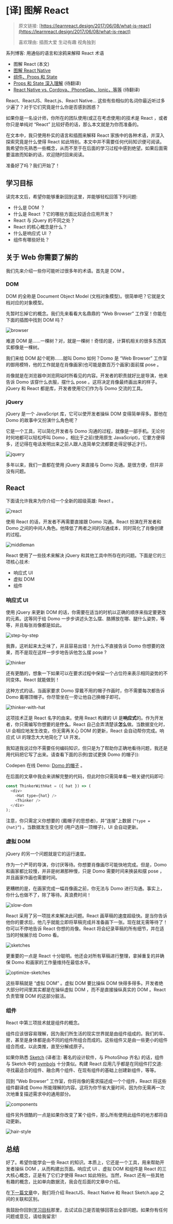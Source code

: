 # [译] 图解 React

> 原文链接: [https://learnreact.design/2017/06/08/what-is-react](https://learnreact.design/2017/06/08/what-is-react)
>
> 喜欢理由: 插图大爱 生动有趣 视角独到

系列博客: 用通俗的语言和涂鸦来解释 React 术语

  * 图解 React (本文)
  * [图解 React Native](./What-Is-React-Native.md)
  * [组件、Props 和 State](./Components-Props-State.md)
  * [Props 和 State 深入理解](https://learnreact.design/2018/01/15/props-and-state-re-explained) (待翻译)
  * [React Native vs. Cordova、PhoneGap、Ionic，等等](https://learnreact.design/2018/02/14/react-native-vs-cordova-phone-gap-ionic-etc) (待翻译)

React、ReactJS、React.js、React Native… 这些有些相似的名词你最近听过多少遍了？对于它们究竟是什么你是否感到困惑？

如果你是一名设计师，你所在的团队使用(或正在考虑使用)的技术是 React ，或者你只是单纯对 “React” 比较好奇的话，那么本文就是为你而准备的。

在文本中，我只使用朴实的语言和插图来解释 React 家族中的各种术语，并深入探索究竟是什么使得 React 如此特别。本文中并不需要任何代码知识便可阅读。我希望你先熟悉一些概念，从而不至于在后面的学习过程中感到绝望。如果后面需要温故而知新的话，欢迎随时回来阅读。

准备好了吗？我们开始了！

## 学习目标

读完本文后，希望你能够重新回到这里，并能够轻松回答下列问题:

  * 什么是 DOM ？
  * 什么是 React ？它的哪些方面比较适合应用开发？
  * React 与 jQuery 的不同之处？
  * React 的核心概念是什么？
  * 什么是响应式 UI ？
  * 组件有哪些好处？

## 关于 Web 你需要了解的

我们先来介绍一些你可能听过很多年的术语。首先是 DOM 。

### DOM

DOM 的全称是 Document Object Model (文档对象模型)。很简单吧？它就是文档对应的对象模型。

先暂时忘掉它的概念。我们先来看看大名鼎鼎的 “Web Browser” 工作室！你能在下面的插图中找到 DOM 吗？

![browser](../assets/What-Is-React/browser.png)

难道 DOM 是……一棵树？对，就是一棵树！奇怪的是，计算机相关的很多东西其实都像是一棵树。

我们来给 DOM 起个昵称……就叫 Domo 如何？Domo 是 “Web Browser” 工作室的御用模特，他的工作就是在肖像画家(也可能是数百万个画家)面前摆 pose 。

肖像就是在浏览器中浏览网站时所看见的内容。开发者的职责就好比是导演，他来告诉 Domo 该穿什么衣服，摆什么 pose 。这将决定肖像最终画出来的样子。jQuery 和 React 都是库，开发者使用它们作为与 Domo 交流的工具。

### jQuery

jQuery 是一个 JavaScript 库，它可以使开发者操纵 DOM 变得简单得多。那他在 Domo 的故事中又扮演什么角色呢？

它是一个工具，可以简化开发者与 Domo 沟通的过程，就像是一部手机。无论何时何地都可以轻松呼叫 Domo 。相比于之前(使用原生 JavaScript)，它要方便得多，还记得在电话发明出来之前人跟人连简单交流都要走得足够近才行。

![jquery](../assets/What-Is-React/jquery.png)

多年以来，我们一直都在使用 jQuery 来直接与 Domo 沟通。是很方便，但并非没有问题。

## React

下面请允许我来为你介绍一个全新的超级英雄: React 。

![react](../assets/What-Is-React/react.png)

使用 React 的话，开发者不再需要直接跟 Domo 沟通。React 扮演在开发者和 Domo 之间的中间人角色。他降低了两者之间的沟通成本，同时简化了肖像创建的过程。

![middleman](../assets/What-Is-React/middleman.png)

React 使用了一些技术来解决 jQuery 和其他工具中所存在的问题。下面是它的三项核心技术:

  * 响应式 UI
  * 虚拟 DOM
  * 组件

### 响应式 UI

使用 jQuery 来更新 DOM 的话，你需要在适当的时机以正确的顺序来指定要更改的元素。这等同于给 Domo 一步步讲述头怎么摆、胳膊放在哪、腿什么姿势，等等，并且每张肖像都是如此。

![step-by-step](../assets/What-Is-React/step-by-step.png)

我靠，这听起来太乏味了，并且容易出错！为什么不直接告诉 Domo 你想要的效果，而不是现在这样一步步地告诉他怎么摆 pose ?

![thinker](../assets/What-Is-React/thinker.png)

还有更酷的，想象一下如果可以在要求过程中保留一个占位符来表示相同姿势的不同变体。React 就能做到！

这种方式的话，当画家要求 Domo 穿戴不用的帽子作画时，你不需要每次都告诉 Domo 戴哪顶帽子。你尽管坐在一旁让他自己换帽子即可。

![thinker-with-hat](../assets/What-Is-React/thinker-with-hat.png)

这项技术正是 React 名字的由来。使用 React 构建的 UI 是**响应式**的。作为开发者，你只需编写你想要的是**什么**，React 自己会弄清楚该**怎么**做。当数据变化时，UI 会相应地发生改变。你无需再关心 DOM 的更新，React 会自动帮你完成。响应式 UI 的理念大大地简化了 UI 开发。

我知道我说过你不需要任何编码知识，但只是为了帮助你正确地看待问题，我还是用代码把它写了出来。请查看下面的示例(尝试更换 Domo 的帽子)):

Codepen 在线 Demo: [Domo 的帽子](https://codepen.io/focuser/pen/gROrXx) 。

在后面的文章中我会来讲解完整的代码，但此时你只需简单看一眼关键代码即可:

```js
const ThinkerWithHat = ({ hat }) => (
  <div>
    <Hat type={hat} />
    <Thinker />
  </div>
);
```

注意，你只需定义你想要的 (戴帽子的思想者)，并“连接”上数据 (`“type = {hat}”`) 。当数据发生变化时 (用户选择一顶帽子)，UI 会自动更新。

### 虚拟 DOM

jQuery 的另一个问题就是它的运行速度。

作为一个严苛的导演，你讨厌等待。你想要肖像画尽可能快地完成。但是，Domo 和画家都比较慢，并非是树濑那种慢，只是 Domo 需要时间来换装和摆 pose ，并且画家作画也需要时间。

更糟糕的是，在画家完成一幅肖像画之前，你无法与 Domo 进行沟通。事实上，你什么也做不了，除了等待。真浪费时间！

![slow-dom](../assets/What-Is-React/slow-dom.png)

React 采用了另一项技术来解决此问题。React 画草稿的速度超级快。是当你告诉他你的要求后，他几乎就能立即将草稿完成并准备画下一张。现在就无需等待了！你可以不停地告诉 React 你想的肖像。React 将会纪录草稿的所有细节，并在适当的时候展示给 Domo 看。

![sketches](../assets/What-Is-React/sketches.png)

更重要的一点是 React 十分聪明。他还会对所有草稿进行整理，拿掉重复的并确保 Domo 和画家的工作量维持在最低水平。

![optimize-sketches](../assets/What-Is-React/optimize-sketches.png)

这些草稿就是 “虚拟 DOM” 。虚拟 DOM 要比操纵 DOM 快得多得多。开发者绝大部分时间里其实都是在操纵虚拟 DOM ，而不是直接操纵真实的 DOM 。React 负责管理 DOM 的这部分脏活。

### 组件

React 中第三项技术就是组件的概念。

组件应该很容易理解，因为我们所生活的现实世界就是由组件组成的。我们的车、房，甚至是身体都是由不同的组件所组合而成的。这些组件又是由一些更小的组件组合而成，以此类推，直至分解成原子。

如果你熟悉 [Sketch](https://www.sketchapp.com/) (译者注: 著名的设计软件，与 PhotoShop 齐名) 的话，组件与 Sketch 中的 [symbols](https://www.sketchapp.com/docs/symbols/) 十分类似。构建 React 应用几乎都是在同组件打交道: 寻找最适合的组件、融合两个组件、在现有组件的基础上创建新组件，等等。

回到 “Web Browser” 工作室，你将肖像的需求描述成一个个组件，React 将这些组件翻译成 Domo 所能理解的内容。这将为你节省大量时间，因为你无需再一次次地重复描述需求中的通用部分。

![components](../assets/What-Is-React/components.png)

组件另外很酷的一点是如果你改变了某个组件，那么所有使用此组件的地方都将自动更新。

![hair-style](../assets/What-Is-React/hair-style.png)

## 总结

好了。希望你能学会一些 React 的知识。本质上，它还是一个工具，用来帮助开发者操纵 DOM ，从而构建出页面。响应式 UI 、虚拟 DOM 和组件是 React 的三大核心概念，正是有了它们才使得 React 如此特别。当然，React 还有一些其他有趣的概念，比如单向数据流，我会在后面的文章中介绍。

在[下一篇文章](https://learnreact.design/2017/06/20/what-is-react-native/)中，我们将介绍 ReactJS、React Native 和 React Sketch.app 之间的关联和区别。

我鼓励你回到[学习目标](#学习目标)那里，去试试自己是否能够回答出全部问题。如果你有任何问题或意见，请给我留言!
